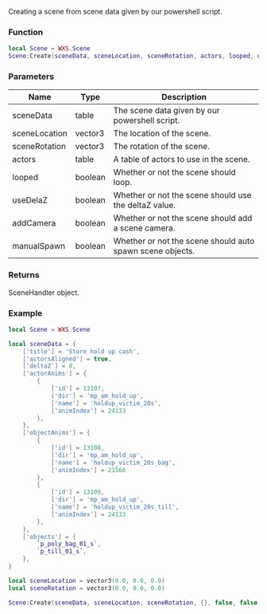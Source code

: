 Creating a scene from scene data given by our powershell script.

### Function
```lua
local Scene = WXS.Scene
Scene:Create(sceneData, sceneLocation, sceneRotation, actors, looped, useDelaZ, addCamera, manualSpawn)
```

### Parameters
| Name | Type | Description |
| --- | --- | --- |
| sceneData | table | The scene data given by our powershell script. |
| sceneLocation | vector3 | The location of the scene. |
| sceneRotation | vector3 | The rotation of the scene. |
| actors | table | A table of actors to use in the scene. |
| looped | boolean | Whether or not the scene should loop. |
| useDelaZ | boolean | Whether or not the scene should use the deltaZ value. |
| addCamera | boolean | Whether or not the scene should add a scene camera. |
| manualSpawn | boolean | Whether or not the scene should auto spawn scene objects. |

### Returns
SceneHandler object.

### Example
```lua
local Scene = WXS.Scene

local sceneData = {
    ['title'] = 'Store hold up cash',
    ['actorsAligned'] = true,
    ['deltaZ'] = 0,
    ['actorAnims'] = {
        {
            ['id'] = 13107,
            ['dir'] = 'mp_am_hold_up',
            ['name'] = 'holdup_victim_20s',
            ['animIndex'] = 24133
        },
    },
    ['objectAnims'] = {
        {
            ['id'] = 13108,
            ['dir'] = 'mp_am_hold_up',
            ['name'] = 'holdup_victim_20s_bag',
            ['animIndex'] = 21566
        },
        {
            ['id'] = 13109,
            ['dir'] = 'mp_am_hold_up',
            ['name'] = 'holdup_victim_20s_till',
            ['animIndex'] = 24133
        },
    },
    ['objects'] = {
        `p_poly_bag_01_s`,
        `p_till_01_s`,
    },
}

local sceneLocation = vector3(0.0, 0.0, 0.0)
local sceneRotation = vector3(0.0, 0.0, 0.0)

Scene:Create(sceneData, sceneLocation, sceneRotation, {}, false, false, false, false)
```